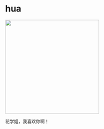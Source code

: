# hua

<img src="http://s1.momo.moda/2015/07/13/68264bdb65b97eeae6788aa3348e553c.png" width="300">

花学姐，我喜欢你啊！
